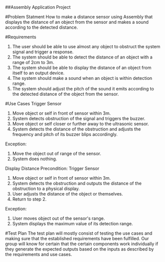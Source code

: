 ##Assembly Application Project


#Problem Statment
How to make a distance sensor using Assembly that displays the distance of an object from the sensor and makes a sound according to the detected distance.


#Requirements
1. The user should be able to use almost any object to obstruct the system signal and trigger a response.
2. The system should be able to detect the distance of an object with a range of 2cm to 3m.
3. The system should be able to display the distance of an object from itself to an output device.
4. The system should make a sound when an object is within detection range.
5. The system should adjust the pitch of the sound it emits according to the detected distance of the object from the sensor.


#Use Cases
Trigger Sensor
1. Move object or self in front of sensor within 3m.
2. System detects obstruction of the signal and triggers the buzzer.
3. Move object or self closer or further away to the ultrasonic sensor.
4. System detects the distance of the obstruction and adjusts the frequency and pitch of its buzzer blips accordingly.

Exception:
1. Move the object out of range of the sensor.
2. System does nothing.


Display Distance
Precondition: Trigger Sensor
1. Move object or self in front of sensor within 3m.
2. System detects the obstruction and outputs the distance of the obstruction to a physical display.
3. User adjusts the distance of the object or themselves.
4. Return to step 2.

Exception:
1. User moves object out of the sensor's range.
2. System displays the maximum value of its detection range.


#Test Plan
The test plan will mostly consist of testing the use cases and making sure that the established requirements have been fulfilled.  Our group will know for certain that the certain components work individually if they generate the expected outputs based on the inputs as described by the requirements and use cases.